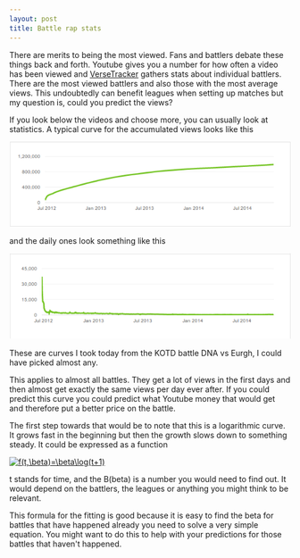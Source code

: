 ```yaml
---
layout: post
title: Battle rap stats
---
```


There are merits to being the most viewed. Fans and battlers debate these things back and forth. Youtube gives you a number for how often a video has been viewed and [VerseTracker](http://www.versetracker.com) gathers stats about individual battlers. There are the most viewed battlers and also those with the most average views. This undoubtedly can benefit leagues when setting up matches but my question is, could you predict the views?

If you look below the videos and choose more, you can usually look at statistics. A typical curve for the accumulated views looks like this

<img src="../images/dnaeurghtotal.png">

and the daily ones look something like this

<img src="../images/dnaeurghdaily.png">

These are curves I took today from the KOTD battle DNA vs Eurgh, I could have picked almost any.

This applies to almost all battles. They get a lot of views in the first days and then almost get exactly the same views per day ever after. If you could predict this curve you could predict what Youtube money that would get and therefore put a better price on the battle.

The first step towards that would be to note that this is a logarithmic curve. It grows fast in the beginning but then the growth slows down to something steady. It could be expressed as a function

<a href="http://www.codecogs.com/eqnedit.php?latex=f(t,\beta)=\beta\log(t&plus;1)" target="_blank"><img src="http://latex.codecogs.com/gif.latex?f(t,\beta)=\beta\log(t&plus;1)" title="f(t,\beta)=\beta\log(t+1)" /></a>

t stands for time, and the B(beta) is a number you would need to find out. It would depend on the battlers, the leagues or anything you might think to be relevant.

This formula for the fitting is good because it is easy to find the beta for battles that have happened already you need to solve a very simple equation. You might want to do this to help with your predictions for those battles that haven't happened.

